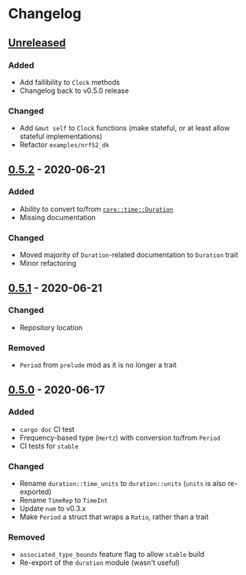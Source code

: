 # Changelog

## [Unreleased]

### Added

- Add fallibility to `Clock` methods
- Changelog back to v0.5.0 release

### Changed

- Add `&mut self` to `Clock` functions (make stateful, or at least allow stateful implementations)
- Refactor `examples/nrf52_dk`

[unreleased]: https://github.com/FluenTech/embedded-time/compare/v0.5.2...HEAD


## [0.5.2] - 2020-06-21

### Added

- Ability to convert to/from [`core::time::Duration`](https://doc.rust-lang.org/stable/core/time/struct.Duration.html)
- Missing documentation

### Changed

- Moved majority of `Duration`-related documentation to `Duration` trait
- Minor refactoring

[0.5.2]: https://github.com/FluenTech/embedded-time/compare/v0.5.1...v0.5.2


## [0.5.1] - 2020-06-21

### Changed

- Repository location

### Removed

- `Period` from `prelude` mod as it is no longer a trait

[0.5.1]: https://github.com/FluenTech/embedded-time/compare/v0.5.0...v0.5.1


## [0.5.0] - 2020-06-17

### Added

- `cargo doc` CI test
- Frequency-based type (`Hertz`) with conversion to/from `Period`
- CI tests for `stable`

### Changed

- Rename `duration::time_units` to `duration::units` (`units` is also re-exported)
- Rename `TimeRep` to `TimeInt`
- Update `num` to v0.3.x
- Make `Period` a struct that wraps a `Ratio`, rather than a trait 

### Removed

- `associated_type_bounds` feature flag to allow `stable` build
- Re-export of the `duration` module (wasn't useful)

[0.5.0]: https://github.com/FluenTech/embedded-time/compare/v0.4.0...v0.5.0
